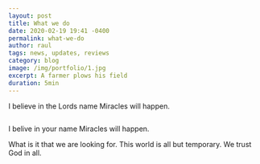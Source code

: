 ```yaml
---
layout: post
title: What we do
date: 2020-02-19 19:41 -0400
permalink: what-we-do
author: raul
tags: news, updates, reviews
category: blog
image: /img/portfolio/1.jpg
excerpt: A farmer plows his field
duration: 5min
---
```


I believe in the Lords name Miracles will happen. 

<img src="img/portfolio/1.jpg" class="img-responsive" alt="">

I belive in your name Miracles will happen. 

What is it that we are looking for. This world is all but temporary. We trust God in all. 
